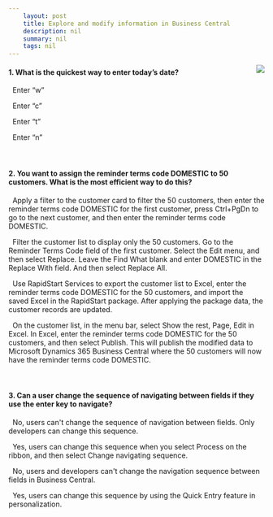 ```yaml
---
    layout: post
    title: Explore and modify information in Business Central  
    description: nil
    summary: nil
    tags: nil
---
```



 <a target="_blank" href="https://docs.microsoft.com/en-us/learn/modules/explore-modify-info-dynamics-365-business-central/7-check/"><i class="fas fa-external-link-alt"></i> </a>
 <img align="right" src="https://docs.microsoft.com/en-us/learn/achievements/explore-modify-info-dynamics-365-business-central.svg">
####  1. What is the quickest way to enter today’s date?


<i class='far fa-square'></i> &nbsp;&nbsp;Enter “w”

<i class='far fa-square'></i> &nbsp;&nbsp;Enter “c”

<i class='fas fa-check-square' style='color: Dodgerblue;'></i> &nbsp;&nbsp;Enter “t”

<i class='far fa-square'></i> &nbsp;&nbsp;Enter “n”
<br />
<br />
<br />

####  2. You want to assign the reminder terms code DOMESTIC to 50 customers. What is the most efficient way to do this?


<i class='far fa-square'></i> &nbsp;&nbsp;Apply a filter to the customer card to filter the 50 customers, then enter the reminder terms code DOMESTIC for the first customer, press Ctrl+PgDn to go to the next customer, and then enter the reminder terms code DOMESTIC.

<i class='far fa-square'></i> &nbsp;&nbsp;Filter the customer list to display only the 50 customers. Go to the Reminder Terms Code field of the first customer. Select the Edit menu, and then select Replace. Leave the Find What blank and enter DOMESTIC in the Replace With field. And then select Replace All.

<i class='far fa-square'></i> &nbsp;&nbsp;Use RapidStart Services to export the customer list to Excel, enter the reminder terms code DOMESTIC for the 50 customers, and import the saved Excel in the RapidStart package. After applying the package data, the customer records are updated.

<i class='fas fa-check-square' style='color: Dodgerblue;'></i> &nbsp;&nbsp;On the customer list, in the menu bar, select Show the rest, Page, Edit in Excel. In Excel, enter the reminder terms code DOMESTIC for the 50 customers, and then select Publish. This will publish the modified data to Microsoft Dynamics 365 Business Central where the 50 customers will now have the reminder terms code DOMESTIC.
<br />
<br />
<br />

####  3. Can a user change the sequence of navigating between fields if they use the enter key to navigate?


<i class='far fa-square'></i> &nbsp;&nbsp;No, users can't change the sequence of navigation between fields. Only developers can change this sequence.

<i class='far fa-square'></i> &nbsp;&nbsp;Yes, users can change this sequence when you select Process on the ribbon, and then select Change navigating sequence.

<i class='far fa-square'></i> &nbsp;&nbsp;No, users and developers can't change the navigation sequence between fields in Business Central.

<i class='fas fa-check-square' style='color: Dodgerblue;'></i> &nbsp;&nbsp;Yes, users can change this sequence by using the Quick Entry feature in personalization.
<br />
<br />
<br />
